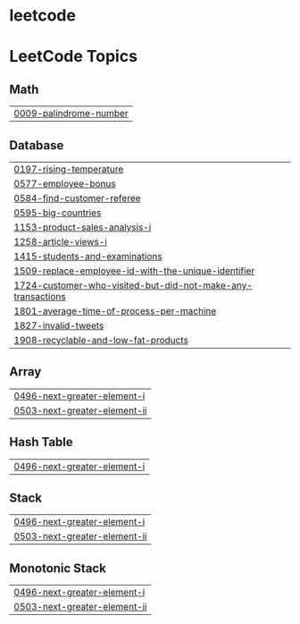 # leetcode
<!---LeetCode Topics Start-->
# LeetCode Topics
## Math
|  |
| ------- |
| [0009-palindrome-number](https://github.com/imswapnilpatange/leetcode/tree/master/0009-palindrome-number) |
## Database
|  |
| ------- |
| [0197-rising-temperature](https://github.com/imswapnilpatange/leetcode/tree/master/0197-rising-temperature) |
| [0577-employee-bonus](https://github.com/imswapnilpatange/leetcode/tree/master/0577-employee-bonus) |
| [0584-find-customer-referee](https://github.com/imswapnilpatange/leetcode/tree/master/0584-find-customer-referee) |
| [0595-big-countries](https://github.com/imswapnilpatange/leetcode/tree/master/0595-big-countries) |
| [1153-product-sales-analysis-i](https://github.com/imswapnilpatange/leetcode/tree/master/1153-product-sales-analysis-i) |
| [1258-article-views-i](https://github.com/imswapnilpatange/leetcode/tree/master/1258-article-views-i) |
| [1415-students-and-examinations](https://github.com/imswapnilpatange/leetcode/tree/master/1415-students-and-examinations) |
| [1509-replace-employee-id-with-the-unique-identifier](https://github.com/imswapnilpatange/leetcode/tree/master/1509-replace-employee-id-with-the-unique-identifier) |
| [1724-customer-who-visited-but-did-not-make-any-transactions](https://github.com/imswapnilpatange/leetcode/tree/master/1724-customer-who-visited-but-did-not-make-any-transactions) |
| [1801-average-time-of-process-per-machine](https://github.com/imswapnilpatange/leetcode/tree/master/1801-average-time-of-process-per-machine) |
| [1827-invalid-tweets](https://github.com/imswapnilpatange/leetcode/tree/master/1827-invalid-tweets) |
| [1908-recyclable-and-low-fat-products](https://github.com/imswapnilpatange/leetcode/tree/master/1908-recyclable-and-low-fat-products) |
## Array
|  |
| ------- |
| [0496-next-greater-element-i](https://github.com/imswapnilpatange/leetcode/tree/master/0496-next-greater-element-i) |
| [0503-next-greater-element-ii](https://github.com/imswapnilpatange/leetcode/tree/master/0503-next-greater-element-ii) |
## Hash Table
|  |
| ------- |
| [0496-next-greater-element-i](https://github.com/imswapnilpatange/leetcode/tree/master/0496-next-greater-element-i) |
## Stack
|  |
| ------- |
| [0496-next-greater-element-i](https://github.com/imswapnilpatange/leetcode/tree/master/0496-next-greater-element-i) |
| [0503-next-greater-element-ii](https://github.com/imswapnilpatange/leetcode/tree/master/0503-next-greater-element-ii) |
## Monotonic Stack
|  |
| ------- |
| [0496-next-greater-element-i](https://github.com/imswapnilpatange/leetcode/tree/master/0496-next-greater-element-i) |
| [0503-next-greater-element-ii](https://github.com/imswapnilpatange/leetcode/tree/master/0503-next-greater-element-ii) |
<!---LeetCode Topics End-->